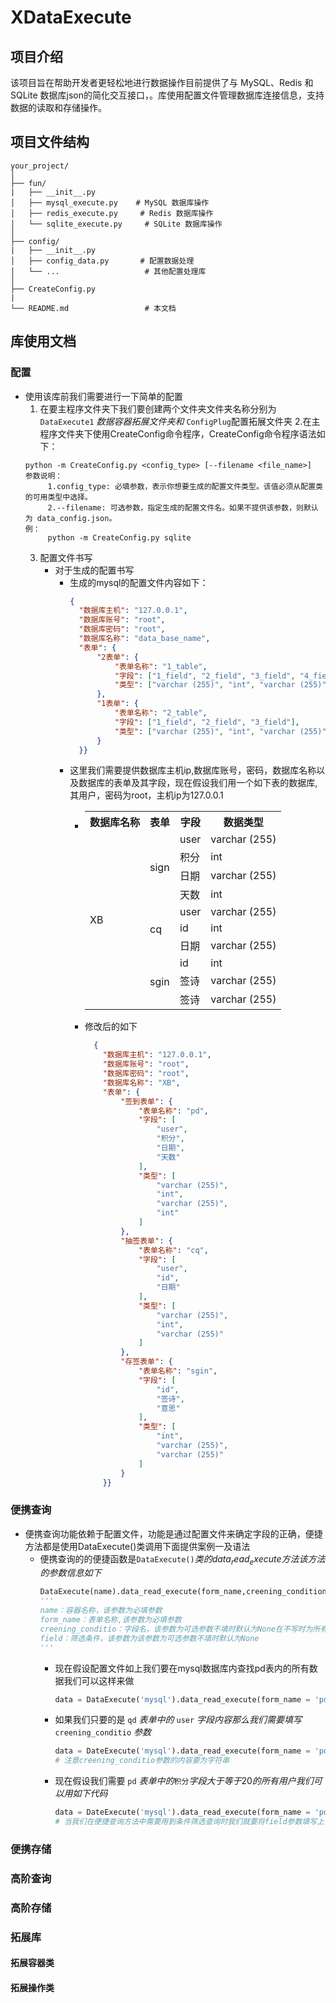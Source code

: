 
# XDataExecute
## 项目介绍
  该项目旨在帮助开发者更轻松地进行数据操作目前提供了与 MySQL、Redis 和 SQLite 数据库json的简化交互接口，。库使用配置文件管理数据库连接信息，支持数据的读取和存储操作。

## 项目文件结构
```
your_project/
│
├── fun/
|   ├── __init__.py
│   ├── mysql_execute.py    # MySQL 数据库操作
│   ├── redis_execute.py     # Redis 数据库操作
│   └── sqlite_execute.py     # SQLite 数据库操作
│
├── config/
|   ├── __init__.py
│   ├── config_data.py       # 配置数据处理
│   └── ...                   # 其他配置处理库
│
├── CreateConfig.py
|
└── README.md                 # 本文档
```
## 库使用文档
### 配置
  - 使用该库前我们需要进行一下简单的配置
      1. 在要主程序文件夹下我们要创建两个文件夹文件夹名称分别为`DataExecute1` $数据容器拓展文件夹和$ `ConfigPlug`配置拓展文件夹
      2.在主程序文件夹下使用CreateConfig命令程序，CreateConfig命令程序语法如下：
       ```shell
       python -m CreateConfig.py <config_type> [--filename <file_name>]
       参数说明：
            1.config_type: 必填参数，表示你想要生成的配置文件类型。该值必须从配置类的可用类型中选择。
            2.--filename: 可选参数，指定生成的配置文件名。如果不提供该参数，则默认为 data_config.json。
       例：
            python -m CreateConfig.py sqlite
       ```
       3. 配置文件书写
          - 对于生成的配置书写
            - 生成的mysql的配置文件内容如下：
                ``` json
                {
                  "数据库主机": "127.0.0.1",
                  "数据库账号": "root",
                  "数据库密码": "root",
                  "数据库名称": "data_base_name",
                  "表单": {
                      "2表单": {
                          "表单名称": "1_table",
                          "字段": ["1_field", "2_field", "3_field", "4_field"],
                          "类型": ["varchar (255)", "int", "varchar (255)", "int"]
                      },
                      "1表单": {
                          "表单名称": "2_table",
                          "字段": ["1_field", "2_field", "3_field"],
                          "类型": ["varchar (255)", "int", "varchar (255)"]
                      }
                  }}
                ```
            - 这里我们需要提供数据库主机ip,数据库账号，密码，数据库名称以及数据库的表单及其字段，现在假设我们用一个如下表的数据库,其用户，密码为root，主机ip为127.0.0.1
              - <table>
                    <tr>
                      <th>数据库名称</th>
                      <th>表单</th>
                      <th>字段</th>
                      <th>数据类型</th>
                    </tr>
                    <tr>
                      <td rowspan="10">XB</td>
                      <td rowspan="4">sign</td>
                      <td>user</td>
                      <td>varchar (255)</td>
                    </tr>
                    <tr>
                      <td>积分</td>
                      <td>int</td>
                    </tr>
                    <tr>
                      <td>日期</td>
                      <td>varchar (255)</td>
                    </tr>
                    <tr>
                      <td>天数</td>
                      <td>int</td>
                    </tr>
                    <tr>
                      <td rowspan="3">cq</td>
                      <td>user</td>
                      <td>varchar (255)</td>
                    </tr>
                    <tr>
                      <td>id</td>
                      <td>int</td>
                    </tr>
                    <tr>
                      <td>日期</td>
                      <td>varchar (255)</td>
                    </tr>
                    <tr>
                      <td rowspan="3">sgin</td>
                      <td>id</td>
                      <td>int</td>
                    </tr>
                    <tr>
                      <td>签诗</td>
                      <td>varchar (255)</td>
                    </tr>
                    <tr>
                      <td>签诗</td>
                      <td>varchar (255)</td>
                    </tr>
              </table>
            - 修改后的如下
              ```json
                {
                  "数据库主机": "127.0.0.1",
                  "数据库账号": "root",
                  "数据库密码": "root",
                  "数据库名称": "XB",
                  "表单": {
                      "签到表单": {
                          "表单名称": "pd",
                          "字段": [
                              "user",
                              "积分",
                              "日期",
                              "天数"
                          ],
                          "类型": [
                              "varchar (255)",
                              "int",
                              "varchar (255)",
                              "int"
                          ]
                      },
                      "抽签表单": {
                          "表单名称": "cq",
                          "字段": [
                              "user",
                              "id",
                              "日期"
                          ],
                          "类型": [
                              "varchar (255)",
                              "int",
                              "varchar (255)"
                          ]
                      },
                      "存签表单": {
                          "表单名称": "sgin",
                          "字段": [
                              "id",
                              "签诗",
                              "意思"
                          ],
                          "类型": [
                              "int",
                              "varchar (255)",
                              "varchar (255)"
                          ]
                      }
                  }}
              ```
### 便携查询
  - 便携查询功能依赖于配置文件，功能是通过配置文件来确定字段的正确，便捷方法都是使用DataExecute()类调用下面提供案例一及语法
    - 便携查询的的便捷函数是`DataExecute()`$类的data_read_execute方法该方法的参数信息如下$
      ```python
      DataExecute(name).data_read_execute(form_name,creening_condition,field)
      '''
      name：容器名称，该参数为必填参数
      form_name：表单名称,该参数为必填参数
      creening_conditio：字段名，该参数为可选参数不填时默认为None在不写时为所有字段
      field：筛选条件，该参数为该参数为可选参数不填时默认为None
      '''
      ```
        - 现在假设配置文件如上我们要在mysql数据库内查找pd表内的所有数据我们可以这样来做
          ```python
          data = DataExecute('mysql').data_read_execute(form_name = 'pd')
          ```
        - 如果我们只要的是 `qd` $表单中的$ `user` $字段内容那么我们需要填写$ `creening_conditio` $参数$
          ```python
          data = DateExecute('mysql').data_read_execute(form_name = 'pd',creening_conditio=user)
          # 注意creening_conditio参数的内容要为字符串
          ```
        - 现在假设我们需要 `pd` $表单中的$`积分`$字段大于等于20的所有用户我们可以用如下代码$
          ```python
          data = DateExecute('mysql').data_read_execute(form_name = 'pd',creening_conditio=user,field = '积分 > 20')
          # 当我们在便捷查询方法中需要用到条件筛选查询时我们就要将field参数填写上，其内容为筛选的条件，数据类型要为字符串
          ```  
          
### 便携存储
### 高阶查询
### 高阶存储
### 拓展库
#### 拓展容器类
#### 拓展操作类
